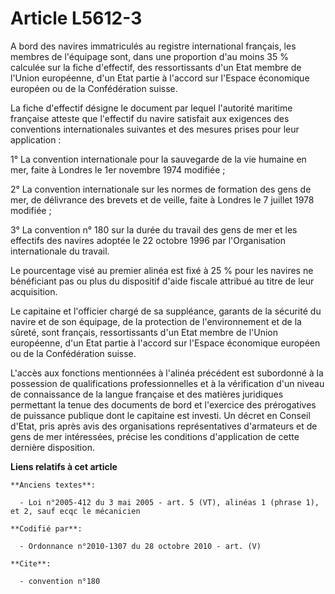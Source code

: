 # Article L5612-3

A bord des navires immatriculés au registre international français, les membres de l'équipage sont, dans une proportion d'au
moins 35 % calculée sur la fiche d'effectif, des ressortissants d'un Etat membre de l'Union européenne, d'un Etat partie à
l'accord sur l'Espace économique européen ou de la Confédération suisse.

La fiche d'effectif désigne le document par lequel l'autorité maritime française atteste que l'effectif du navire satisfait
aux exigences des conventions internationales suivantes et des mesures prises pour leur application :

1° La convention internationale pour la sauvegarde de la vie humaine en mer, faite à Londres le 1er novembre 1974 modifiée ;

2° La convention internationale sur les normes de formation des gens de mer, de délivrance des brevets et de veille, faite à
Londres le 7 juillet 1978 modifiée ;

3° La convention n° 180 sur la durée du travail des gens de mer et les effectifs des navires adoptée le 22 octobre 1996 par
l'Organisation internationale du travail.

Le pourcentage visé au premier alinéa est fixé à 25 % pour les navires ne bénéficiant pas ou plus du dispositif d'aide
fiscale attribué au titre de leur acquisition.

Le capitaine et l'officier chargé de sa suppléance, garants de la sécurité du navire et de son équipage, de la protection de
l'environnement et de la sûreté, sont français, ressortissants d'un Etat membre de l'Union européenne, d'un Etat partie à
l'accord sur l'Espace économique européen ou de la Confédération suisse.

L'accès aux fonctions mentionnées à l'alinéa précédent est subordonné à la possession de qualifications professionnelles et à
la vérification d'un niveau de connaissance de la langue française et des matières juridiques permettant la tenue des
documents de bord et l'exercice des prérogatives de puissance publique dont le capitaine est investi. Un décret en Conseil
d'Etat, pris après avis des organisations représentatives d'armateurs et de gens de mer intéressées, précise les conditions
d'application de cette dernière disposition.

**Liens relatifs à cet article**

	**Anciens textes**:

	  - Loi n°2005-412 du 3 mai 2005 - art. 5 (VT), alinéas 1 (phrase 1), et 2, sauf ecqc le mécanicien

	**Codifié par**:

	  - Ordonnance n°2010-1307 du 28 octobre 2010 - art. (V)

	**Cite**:

	  - convention n°180

